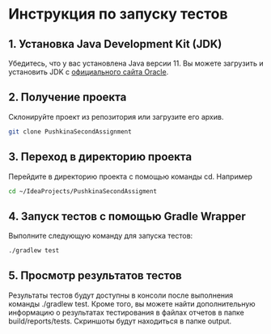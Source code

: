 # Инструкция по запуску тестов 
## 1. Установка Java Development Kit (JDK)

Убедитесь, что у вас установлена Java версии 11. Вы можете загрузить и установить JDK с [официального сайта Oracle](https://www.oracle.com/java/technologies/javase-jdk11-downloads.html).

## 2. Получение проекта

Склонируйте проект из репозитория или загрузите его архив.

```bash
git clone PushkinaSecondAssignment
```
## 3. Переход в директорию проекта
   Перейдите в директорию проекта с помощью команды cd.
   Например
```bash
cd ~/IdeaProjects/PushkinaSecondAssigment
```

## 4. Запуск тестов с помощью Gradle Wrapper
Выполните следующую команду для запуска тестов:

```bash
./gradlew test
```

## 5. Просмотр результатов тестов
Результаты тестов будут доступны в консоли после выполнения команды ./gradlew test. 
Кроме того, вы можете найти дополнительную информацию о результатах тестирования в файлах отчетов в папке build/reports/tests.
Скриншоты будут находиться в папке output.
